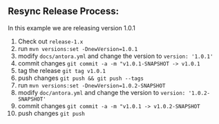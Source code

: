 ## Resync Release Process:
In this example we are releasing version 1.0.1

1) Check out `release-1.x`
2) run `mvn versions:set -DnewVersion=1.0.1` 
3) modify `docs/antora.yml` and change the version to `version: '1.0.1'`
4) commit changes `git commit -a -m "v1.0.1-SNAPSHOT -> v1.0.1`
5) tag the release `git tag v1.0.1`
6) push changes `git push && git push --tags`
7) run `mvn versions:set -DnewVersion=1.0.2-SNAPSHOT` 
8) modify `doc/antora.yml` and change the version to `version: '1.0.2-SNAPSHOT'`
9) commit changes `git commit -a -m "v1.0.1 -> v1.0.2-SNAPSHOT`
10) push changes `git push`
